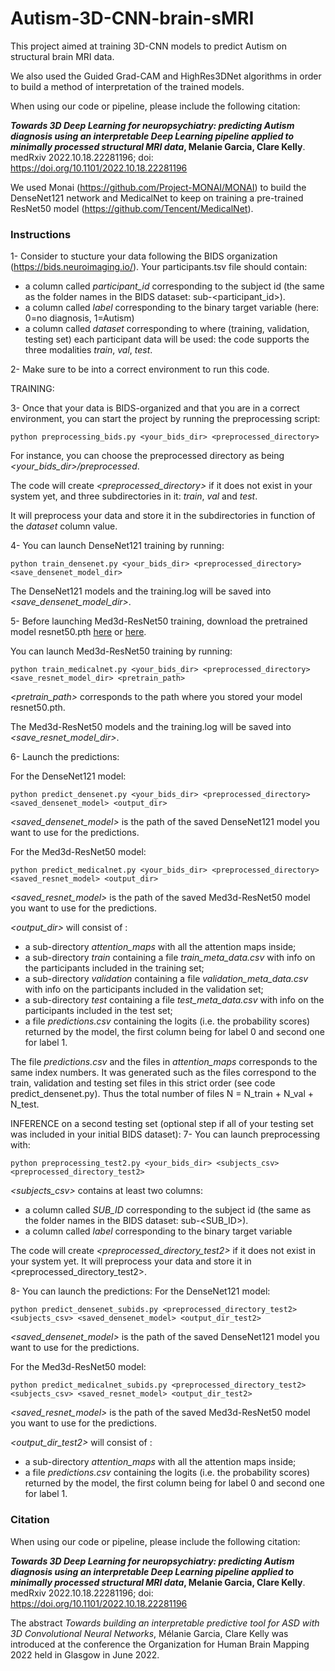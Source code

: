 # Autism-3D-CNN-brain-sMRI

This project aimed at training 3D-CNN models to predict Autism on structural brain MRI data.

We also used the Guided Grad-CAM and HighRes3DNet algorithms in order to build a method of interpretation of the trained models. 

When using our code or pipeline, please include the following citation:

***Towards 3D Deep Learning for neuropsychiatry: predicting Autism diagnosis using an interpretable Deep Learning pipeline applied to minimally processed structural MRI data*, Melanie Garcia, Clare Kelly**. medRxiv 2022.10.18.22281196; doi: https://doi.org/10.1101/2022.10.18.22281196 

We used Monai (https://github.com/Project-MONAI/MONAI) to build the DenseNet121 network and MedicalNet to keep on training a pre-trained ResNet50 model (https://github.com/Tencent/MedicalNet). 



### Instructions

1- Consider to stucture your data following the BIDS organization (https://bids.neuroimaging.io/).
Your participants.tsv file should contain: 
- a column called *participant_id* corresponding to the subject id (the same as the folder names in the BIDS dataset: sub-<participant_id>).
- a column called *label* corresponding to the binary target variable (here: 0=no diagnosis, 1=Autism)
- a column called *dataset* corresponding to where (training, validation, testing set) each participant data will be used: the code supports the three modalities *train*, *val*, *test*.


2- Make sure to be into a correct environment to run this code.


TRAINING:

3- Once that your data is BIDS-organized and that you are in a correct environment, you can start the project by running the preprocessing script:
```
python preprocessing_bids.py <your_bids_dir> <preprocessed_directory>
```
For instance, you can choose the preprocessed directory as being *<your_bids_dir>/preprocessed*. 

The code will create *<preprocessed_directory>* if it does not exist in your system yet, and three subdirectories in it: *train*, *val* and *test*. 

It will preprocess your data and store it in the subdirectories in function of the *dataset* column value.


4- You can launch DenseNet121 training by running:
```
python train_densenet.py <your_bids_dir> <preprocessed_directory> <save_densenet_model_dir>
```
The DenseNet121 models and the training.log will be saved into *<save_densenet_model_dir>*.


5- Before launching Med3d-ResNet50 training, download the pretrained model resnet50.pth [here](https://drive.google.com/file/d/13tnSvXY7oDIEloNFiGTsjUIYfS3g3BfG/view) or [here](https://share.weiyun.com/55sZyIx).

You can launch Med3d-ResNet50 training by running:
```
python train_medicalnet.py <your_bids_dir> <preprocessed_directory> <save_resnet_model_dir> <pretrain_path>
```
*<pretrain_path>* corresponds to the path where you stored your model resnet50.pth.

The Med3d-ResNet50 models and the training.log will be saved into *<save_resnet_model_dir>*.


6- Launch the predictions:

For the DenseNet121 model:
```
python predict_densenet.py <your_bids_dir> <preprocessed_directory> <saved_densenet_model> <output_dir>
```
*<saved_densenet_model>* is the path of the saved DenseNet121 model you want to use for the predictions.

For the Med3d-ResNet50 model:
```
python predict_medicalnet.py <your_bids_dir> <preprocessed_directory> <saved_resnet_model> <output_dir>
```
*<saved_resnet_model>* is the path of the saved Med3d-ResNet50 model you want to use for the predictions.


*<output_dir>* will consist of :
- a sub-directory *attention_maps* with all the attention maps inside;
- a sub-directory *train* containing a file *train_meta_data.csv* with info on the participants included in the training set;
- a sub-directory *validation* containing a file *validation_meta_data.csv* with info on the participants included in the validation set;
- a sub-directory *test* containing a file *test_meta_data.csv* with info on the participants included in the test set;
- a file *predictions.csv* containing the logits (i.e. the probability scores) returned by the model, the first column being for label 0 and second one for label 1. 

The file *predictions.csv* and the files in *attention_maps* corresponds to the same index numbers. It was generated such as the files correspond to the train, validation and testing set files in this strict order (see code predict_densenet.py). Thus the total number of files N = N_train + N_val + N_test. 


INFERENCE on a second testing set (optional step if all of your testing set was included in your initial BIDS dataset):
7- You can launch preprocessing with:
```
python preprocessing_test2.py <your_bids_dir> <subjects_csv> <preprocessed_directory_test2>
```
*<subjects_csv>* contains at least two columns:
- a column called *SUB_ID* corresponding to the subject id (the same as the folder names in the BIDS dataset: sub-<SUB_ID>).
- a column called *label* corresponding to the binary target variable

The code will create *<preprocessed_directory_test2>* if it does not exist in your system yet. It will preprocess your data and store it in 
<preprocessed_directory_test2>.

8- You can launch the predictions:
For the DenseNet121 model:
```
python predict_densenet_subids.py <preprocessed_directory_test2> <subjects_csv> <saved_densenet_model> <output_dir_test2>
```
*<saved_densenet_model>* is the path of the saved DenseNet121 model you want to use for the predictions.


For the Med3d-ResNet50 model:
```
python predict_medicalnet_subids.py <preprocessed_directory_test2> <subjects_csv> <saved_resnet_model> <output_dir_test2>
```
*<saved_resnet_model>* is the path of the saved Med3d-ResNet50 model you want to use for the predictions.

*<output_dir_test2>* will consist of : 
- a sub-directory *attention_maps* with all the attention maps inside;
- a file *predictions.csv* containing the logits (i.e. the probability scores) returned by the model, the first column being for label 0 and second one for label 1. 




### Citation
When using our code or pipeline, please include the following citation:

***Towards 3D Deep Learning for neuropsychiatry: predicting Autism diagnosis using an interpretable Deep Learning pipeline applied to minimally processed structural MRI data*, Melanie Garcia, Clare Kelly**. medRxiv 2022.10.18.22281196; doi: https://doi.org/10.1101/2022.10.18.22281196 

The abstract *Towards building an interpretable predictive tool for ASD with 3D Convolutional Neural Networks*, Mélanie Garcia, Clare Kelly was introduced at the conference the Organization for Human Brain Mapping 2022 held in Glasgow in June 2022.
